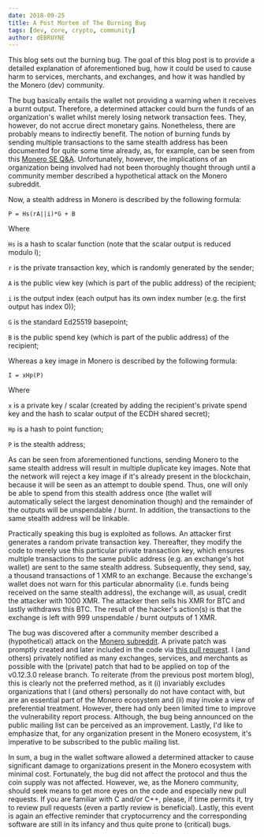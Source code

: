 ```yaml
---
date: 2018-09-25
title: A Post Mortem of The Burning Bug
tags: [dev, core, crypto, community]
author: dEBRUYNE
---
```


This blog sets out the burning bug. The goal of this blog post is to provide a detailed explanation of aforementioned bug, how it could be used to cause harm to services, merchants, and exchanges, and how it was handled by the Monero (dev) community.

The bug basically entails the wallet not providing a warning when it receives a burnt output. Therefore, a determined attacker could burn the funds of an organization's wallet whilst merely losing network transaction fees. They, however, do not accrue direct monetary gains. Nonetheless, there are probably means to indirectly benefit. The notion of burning funds by sending multiple transactions to the same stealth address has been documented for quite some time already, as, for example, can be seen from this [Monero SE Q&A](https://monero.stackexchange.com/questions/4163/can-a-one-time-public-key-be-used-for-more-than-one-payment/4169#4169). Unfortunately, however, the implications of an organization being involved had not been thoroughly thought through until a community member described a hypothetical attack on the Monero subreddit.  

Now, a stealth address in Monero is described by the following formula:

`P = Hs(rA||i)*G + B`

Where

`Hs` is a hash to scalar function (note that the scalar output is reduced modulo l);

`r` is the private transaction key, which is randomly generated by the sender;

`A` is the public view key (which is part of the public address) of the recipient;

`i` is the output index (each output has its own index number (e.g. the first output has index 0));

`G` is the standard Ed25519 basepoint;

`B` is the public spend key (which is part of the public address) of the recipient;

Whereas a key image in Monero is described by the following formula:

`I = xHp(P)`

Where

`x` is a private key / scalar (created by adding the recipient's private spend key and the hash to scalar output of the ECDH shared secret);

`Hp` is a hash to point function;

`P` is the stealth address;

As can be seen from aforementioned functions, sending Monero to the same stealth address will result in multiple duplicate key images. Note that the network will reject a key image if it's already present in the blockchain, because it will be seen as an attempt to double spend. Thus, one will only be able to spend from this stealth address once (the wallet will automatically select the largest denomination though) and the remainder of the outputs will be unspendable / burnt. In addition, the transactions to the same stealth address will be linkable. 

Practically speaking this bug is exploited as follows. An attacker first generates a random private transaction key. Thereafter, they modify the code to merely use this particular private transaction key, which ensures multiple transactions to the same public address (e.g. an exchange's hot wallet) are sent to the same stealth address. Subsequently, they send, say, a thousand transactions of 1 XMR to an exchange.  Because the exchange's wallet does not warn for this particular abnormality (i.e. funds being received on the same stealth address), the exchange will, as usual, credit the attacker with 1000 XMR. The attacker then sells his XMR for BTC and lastly withdraws this BTC. The result of the hacker's action(s) is that the exchange is left with 999 unspendable / burnt outputs of 1 XMR. 

The bug was discovered after a community member described a (hypothetical) attack on the [Monero subreddit](https://reddit.com/r/Monero/comments/9gbbm9/what_happens_if_i_spend_from_a_specific_stealth/e66ml11/). A private patch was promptly created and later included in the code via [this pull request](https://github.com/monero-project/monero/pull/4438). I (and others) privately notified as many exchanges, services, and merchants as possible with the (private) patch that had to be applied on top of the v0.12.3.0 release branch. To reiterate (from the previous post mortem blog), this is clearly not the preferred method, as it (i) invariably excludes organizations that I (and others) personally do not have contact with, but are an essential part of the Monero ecosystem and (ii) may invoke a view of preferential treatment. However, there had only been limited time to improve the vulnerability report process. Although, the bug being announced on the public mailing list can be perceived as an improvement. Lastly, I'd like to emphasize that, for any organization present in the Monero ecosystem, it's imperative to be subscribed to the public mailing list.  

In sum, a bug in the wallet software allowed a determined attacker to cause significant damage to organizations present in the Monero ecosystem with minimal cost. Fortunately, the bug did not affect the protocol and thus the coin supply was not affected. However, we, as the Monero community, should seek means to get more eyes on the code and especially new pull requests. If you are familiar with C and/or C++, please, if time permits it, try to review pull requests (even a partly review is beneficial). Lastly, this event is again an effective reminder that cryptocurrency and the corresponding software are still in its infancy and thus quite prone to (critical) bugs. 
